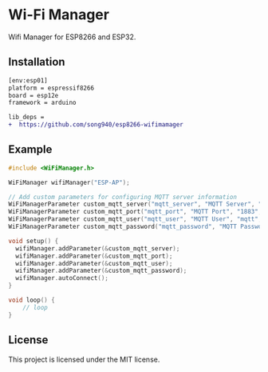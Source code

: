 # Wi-Fi Manager

Wifi Manager for ESP8266 and ESP32.

## Installation

```patch
[env:esp01]
platform = espressif8266
board = esp12e
framework = arduino

lib_deps = 
+  https://github.com/song940/esp8266-wifimamager
```

## Example

```cpp
#include <WiFiManager.h>

WiFiManager wifiManager("ESP-AP");

// Add custom parameters for configuring MQTT server information
WiFiManagerParameter custom_mqtt_server("mqtt_server", "MQTT Server", "192.168.8.160", 40);
WiFiManagerParameter custom_mqtt_port("mqtt_port", "MQTT Port", "1883", 6);
WiFiManagerParameter custom_mqtt_user("mqtt_user", "MQTT User", "mqtt", 40);
WiFiManagerParameter custom_mqtt_password("mqtt_password", "MQTT Password", "mqtt123", 40);

void setup() {
  wifiManager.addParameter(&custom_mqtt_server);
  wifiManager.addParameter(&custom_mqtt_port);
  wifiManager.addParameter(&custom_mqtt_user);
  wifiManager.addParameter(&custom_mqtt_password);
  wifiManager.autoConnect();
}

void loop() {
    // loop
}
```

## License

This project is licensed under the MIT license.